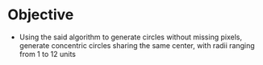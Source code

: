 # Objective
- Using the said algorithm to generate circles without missing pixels, generate concentric circles sharing the same center, with radii ranging from 1 to 12 units